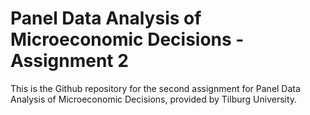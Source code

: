 # Panel Data Analysis of Microeconomic Decisions - Assignment 2

This is the Github repository for the second assignment for Panel Data Analysis of Microeconomic Decisions, provided by Tilburg University.

